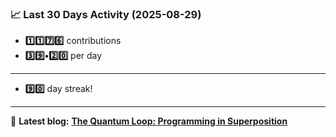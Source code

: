 <!--START_STATS-->
### 📈 Last 30 Days Activity (2025-08-29)  
- **1️⃣1️⃣7️⃣6️⃣** contributions  
- **3️⃣9️⃣•2️⃣0️⃣** per day
---
- **9️⃣0️⃣** day streak!
---
📝 **Latest blog:** [**The Quantum Loop: Programming in Superposition**](https://andriak.com/blog/quantum-loop)
<!--END_STATS-->
